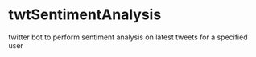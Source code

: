 # twtSentimentAnalysis
twitter bot to perform sentiment analysis on latest tweets for a specified user
